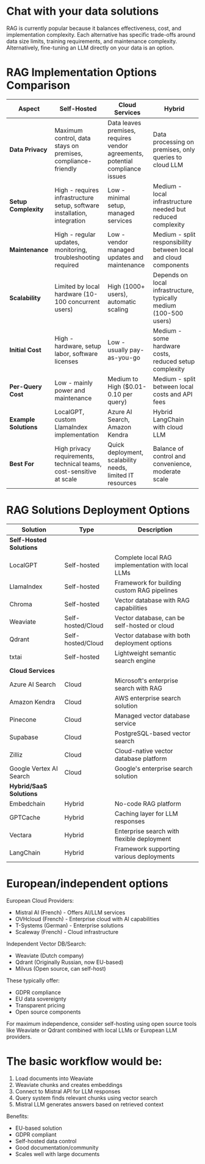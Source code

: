 # Chat with your data solutions

RAG is currently popular because it balances effectiveness, cost, and implementation complexity. Each alternative has specific trade-offs around data size limits, training requirements, and maintenance complexity. Alternatively, fine-tuning an LLM directly on your data is an option.

# RAG Implementation Options Comparison

| Aspect | Self-Hosted | Cloud Services | Hybrid |
|--------|-------------|----------------|---------|
| **Data Privacy** | Maximum control, data stays on premises, compliance-friendly | Data leaves premises, requires vendor agreements, potential compliance issues | Data processing on premises, only queries to cloud LLM |
| **Setup Complexity** | High - requires infrastructure setup, software installation, integration | Low - minimal setup, managed services | Medium - local infrastructure needed but reduced complexity |
| **Maintenance** | High - regular updates, monitoring, troubleshooting required | Low - vendor managed updates and maintenance | Medium - split responsibility between local and cloud components |
| **Scalability** | Limited by local hardware (10-100 concurrent users) | High (1000+ users), automatic scaling | Depends on local infrastructure, typically medium (100-500 users) |
| **Initial Cost** | High - hardware, setup labor, software licenses | Low - usually pay-as-you-go | Medium - some hardware costs, reduced setup complexity |
| **Per-Query Cost** | Low - mainly power and maintenance | Medium to High ($0.01-0.10 per query) | Medium - split between local costs and API fees |
| **Example Solutions** | LocalGPT, custom LlamaIndex implementation | Azure AI Search, Amazon Kendra | Hybrid LangChain with cloud LLM |
| **Best For** | High privacy requirements, technical teams, cost-sensitive at scale | Quick deployment, scalability needs, limited IT resources | Balance of control and convenience, moderate scale |


# RAG Solutions Deployment Options

| Solution | Type | Description |
|----------|------|-------------|
| **Self-Hosted Solutions** |
| LocalGPT | Self-hosted | Complete local RAG implementation with local LLMs |
| LlamaIndex | Self-hosted | Framework for building custom RAG pipelines |
| Chroma | Self-hosted | Vector database with RAG capabilities |
| Weaviate | Self-hosted/Cloud | Vector database, can be self-hosted or cloud |
| Qdrant | Self-hosted/Cloud | Vector database with both deployment options |
| txtai | Self-hosted | Lightweight semantic search engine |
| **Cloud Services** |
| Azure AI Search | Cloud | Microsoft's enterprise search with RAG |
| Amazon Kendra | Cloud | AWS enterprise search solution |
| Pinecone | Cloud | Managed vector database service |
| Supabase | Cloud | PostgreSQL-based vector search |
| Zilliz | Cloud | Cloud-native vector database platform |
| Google Vertex AI Search | Cloud | Google's enterprise search solution |
| **Hybrid/SaaS Solutions** |
| Embedchain | Hybrid | No-code RAG platform |
| GPTCache | Hybrid | Caching layer for LLM responses |
| Vectara | Hybrid | Enterprise search with flexible deployment |
| LangChain | Hybrid | Framework supporting various deployments |


# European/independent options

European Cloud Providers:
- Mistral AI (French) - Offers AI/LLM services
- OVHcloud (French) - Enterprise cloud with AI capabilities
- T-Systems (German) - Enterprise solutions
- Scaleway (French) - Cloud infrastructure

Independent Vector DB/Search:
- Weaviate (Dutch company)
- Qdrant (Originally Russian, now EU-based)
- Milvus (Open source, can self-host)

These typically offer:
- GDPR compliance
- EU data sovereignty
- Transparent pricing
- Open source components

For maximum independence, consider self-hosting using open source tools like Weaviate or Qdrant combined with local LLMs or European LLM providers.


# The basic workflow would be:
1. Load documents into Weaviate
2. Weaviate chunks and creates embeddings
3. Connect to Mistral API for LLM responses
4. Query system finds relevant chunks using vector search
5. Mistral LLM generates answers based on retrieved context

Benefits:
- EU-based solution
- GDPR compliant
- Self-hosted data control
- Good documentation/community
- Scales well with large documents

